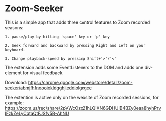 # Zoom-Seeker
This is a simple app that adds three control features to Zoom recorded seasons:
    
    1. pause/play by hitting 'space' key or 'p' key
    
    2. Seek forward and backward by pressing Right and Left on your keyboard.
    
    3. Change playback-speed by pressing Shift+'>'/'<'

The extension adds some EventListeners to the DOM and adds one div-element for visual feedback.

Download: https://chrome.google.com/webstore/detail/zoom-seeker/abmjfhfnoooiokldgghjieddiolgegce

The extention is active only on the website of Zoom recorded sessions, for example: https://zoom.us/rec/share/2pVWcOzx21hLQIXN6GDHUIB4BZy0eaa8hyhPrvIFzkZeLyCqtaQtFJSfv5B-AhNU
